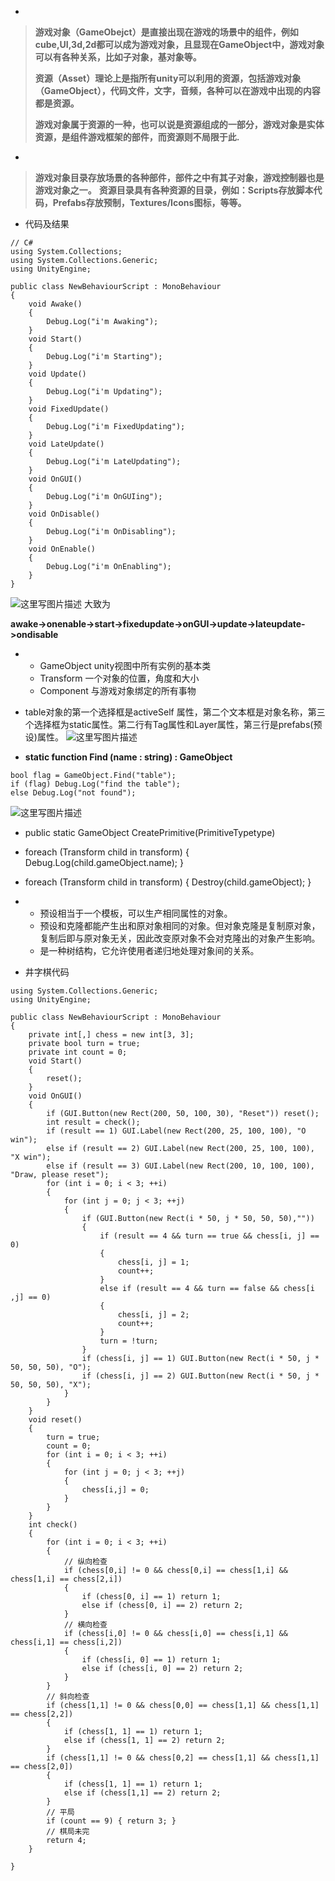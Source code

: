 - 

> **游戏对象（GameObejct）是直接出现在游戏的场景中的组件，例如cube,UI,3d,2d都可以成为游戏对象，且显现在GameObject中，游戏对象可以有各种关系，比如子对象，基对象等。**
> 
> **资源（Asset）理论上是指所有unity可以利用的资源，包括游戏对象（GameObject），代码文件，文字，音频，各种可以在游戏中出现的内容都是资源。**
> 
> **游戏对象属于资源的一种，也可以说是资源组成的一部分，游戏对象是实体资源，是组件游戏框架的部件，而资源则不局限于此.**


- 
> **游戏对象目录存放场景的各种部件，部件之中有其子对象，游戏控制器也是游戏对象之一。**
> **资源目录具有各种资源的目录，例如：Scripts存放脚本代码，Prefabs存放预制，Textures/Icons图标，等等。**

- 代码及结果
```
// C#
using System.Collections;
using System.Collections.Generic;
using UnityEngine;

public class NewBehaviourScript : MonoBehaviour
{
    void Awake()
    {
        Debug.Log("i'm Awaking");    
    }
    void Start()
    {
        Debug.Log("i'm Starting");
    }
    void Update()
    {
        Debug.Log("i'm Updating");
    }
    void FixedUpdate()
    {
        Debug.Log("i'm FixedUpdating");
    }
    void LateUpdate()
    {
        Debug.Log("i'm LateUpdating");
    }
    void OnGUI()
    {
        Debug.Log("i'm OnGUIing");
    }
    void OnDisable()
    {
        Debug.Log("i'm OnDisabling");
    }
    void OnEnable()
    {
        Debug.Log("i'm OnEnabling");
    }
}
```
![这里写图片描述](http://img.blog.csdn.net/20180327130223570?watermark/2/text/aHR0cDovL2Jsb2cuY3Nkbi5uZXQvcXcxOTk4/font/5a6L5L2T/fontsize/400/fill/I0JBQkFCMA==/dissolve/70/gravity/SouthEast)
大致为

**awake->onenable->start->fixedupdate->onGUI->update->lateupdate->ondisable**


- - GameObject unity视图中所有实例的基本类
  - Transform 一个对象的位置，角度和大小
  - Component 与游戏对象绑定的所有事物 
 - table对象的第一个选择框是activeSelf 属性，第二个文本框是对象名称，第三个选择框为static属性。第二行有Tag属性和Layer属性，第三行是prefabs(预设)属性。
 ![这里写图片描述](http://img.blog.csdn.net/20180327132153307?watermark/2/text/aHR0cDovL2Jsb2cuY3Nkbi5uZXQvcXcxOTk4/font/5a6L5L2T/fontsize/400/fill/I0JBQkFCMA==/dissolve/70/gravity/SouthEast)


- **static function Find (name : string) : GameObject**
 ```
 bool flag = GameObject.Find("table");
 if (flag) Debug.Log("find the table");
 else Debug.Log("not found");
 ```
 ![这里写图片描述](http://img.blog.csdn.net/20180327144806074?watermark/2/text/aHR0cDovL2Jsb2cuY3Nkbi5uZXQvcXcxOTk4/font/5a6L5L2T/fontsize/400/fill/I0JBQkFCMA==/dissolve/70/gravity/SouthEast)

  - public static GameObject CreatePrimitive(PrimitiveTypetype)

  - foreach (Transform child in transform) {
    Debug.Log(child.gameObject.name); }

  - foreach (Transform child in transform) { Destroy(child.gameObject); }

- - 预设相当于一个模板，可以生产相同属性的对象。
  - 预设和克隆都能产生出和原对象相同的对象。但对象克隆是复制原对象，复制后即与原对象无关，因此改变原对象不会对克隆出的对象产生影响。
  - 是一种树结构，它允许使用者递归地处理对象间的关系。

- 井字棋代码
```using System.Collections;
using System.Collections.Generic;
using UnityEngine;

public class NewBehaviourScript : MonoBehaviour
{
    private int[,] chess = new int[3, 3];
    private bool turn = true;
    private int count = 0;
    void Start()
    {
        reset();    
    }
    void OnGUI()
    {
        if (GUI.Button(new Rect(200, 50, 100, 30), "Reset")) reset();
        int result = check();
        if (result == 1) GUI.Label(new Rect(200, 25, 100, 100), "O win");
        else if (result == 2) GUI.Label(new Rect(200, 25, 100, 100), "X win");
        else if (result == 3) GUI.Label(new Rect(200, 10, 100, 100), "Draw, please reset");
        for (int i = 0; i < 3; ++i)
        {
            for (int j = 0; j < 3; ++j)
            {
                if (GUI.Button(new Rect(i * 50, j * 50, 50, 50),""))
                {
                    if (result == 4 && turn == true && chess[i, j] == 0)
                    {
                        chess[i, j] = 1;
                        count++;
                    }
                    else if (result == 4 && turn == false && chess[i ,j] == 0)
                    {
                        chess[i, j] = 2;
                        count++;
                    }
                    turn = !turn;
                }
                if (chess[i, j] == 1) GUI.Button(new Rect(i * 50, j * 50, 50, 50), "O");
                if (chess[i, j] == 2) GUI.Button(new Rect(i * 50, j * 50, 50, 50), "X");
            }
        }    
    }
    void reset()
    {
        turn = true;
        count = 0;
        for (int i = 0; i < 3; ++i)
        {
            for (int j = 0; j < 3; ++j)
            {
                chess[i,j] = 0;
            }
        }
    }
    int check()
    {
        for (int i = 0; i < 3; ++i)
        {
            // 纵向检查
            if (chess[0,i] != 0 && chess[0,i] == chess[1,i] && chess[1,i] == chess[2,i])
            {
                if (chess[0, i] == 1) return 1;
                else if (chess[0, i] == 2) return 2;
            }
            // 横向检查
            if (chess[i,0] != 0 && chess[i,0] == chess[i,1] && chess[i,1] == chess[i,2])
            {
                if (chess[i, 0] == 1) return 1;
                else if (chess[i, 0] == 2) return 2;
            }
        }
        // 斜向检查
        if (chess[1,1] != 0 && chess[0,0] == chess[1,1] && chess[1,1] == chess[2,2])
        {
            if (chess[1, 1] == 1) return 1;
            else if (chess[1, 1] == 2) return 2;
        }
        if (chess[1,1] != 0 && chess[0,2] == chess[1,1] && chess[1,1] == chess[2,0])
        {
            if (chess[1, 1] == 1) return 1;
            else if (chess[1,1] == 2) return 2;
        }
        // 平局
        if (count == 9) { return 3; }
        // 棋局未完
        return 4;
    }

}

```
